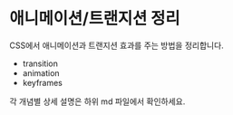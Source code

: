 # 애니메이션/트랜지션 정리

CSS에서 애니메이션과 트랜지션 효과를 주는 방법을 정리합니다.

- transition
- animation
- keyframes

각 개념별 상세 설명은 하위 md 파일에서 확인하세요.
